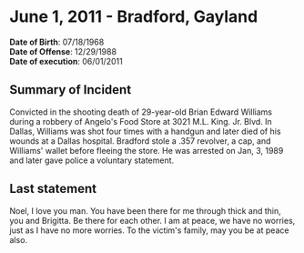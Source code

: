 # June 1, 2011 - Bradford, Gayland

**Date of Birth**: 07/18/1968<br/>
**Date of Offense**: 12/29/1988<br/>
**Date of execution**: 06/01/2011<br/>

## Summary of Incident
Convicted in the shooting death of 29-year-old Brian Edward Williams during a robbery of Angelo's Food Store at 3021 M.L. King. Jr. Blvd. In Dallas, Williams was shot four times with a handgun and later died of his wounds at a Dallas hospital. Bradford stole a .357 revolver, a cap, and Williams' wallet before fleeing the store. He was arrested on Jan, 3, 1989 and later gave police a voluntary statement.

## Last statement
Noel, I love you man. You have been there for me through thick and thin, you and Brigitta. Be there for each other. I am at peace, we have no worries, just as I have no more worries. To the victim's family, may you be at peace also.